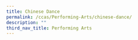 ```yaml
---
title: Chinese Dance
permalink: /ccas/Performing-Arts/chinese-dance/
description: ""
third_nav_title: Performing Arts
---
```

